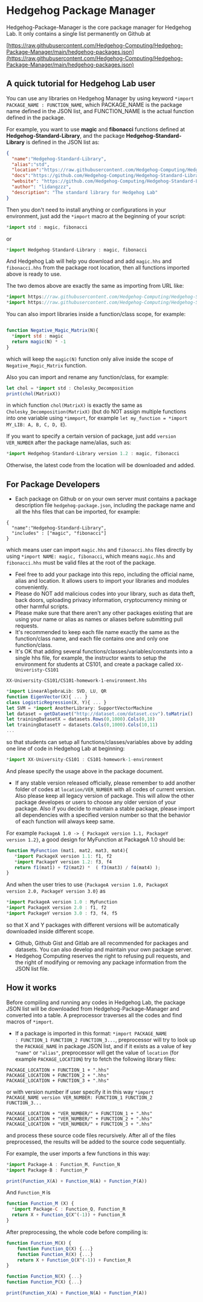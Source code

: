 # Hedgehog Package Manager

Hedgehog-Package-Manager is the core package manager for Hedgehog Lab. It only contains a single list permanently on Github at

[https://raw.githubusercontent.com/Hedgehog-Computing/Hedgehog-Package-Manager/main/hedgehog-packages.json](https://raw.githubusercontent.com/Hedgehog-Computing/Hedgehog-Package-Manager/main/hedgehog-packages.json)

## A quick tutorial for Hedgehog Lab user

You can use any libraries on Hedgehog Manager by using keyword <code>*import PACKAGE_NAME : FUNCTION_NAME</code>, which PACKAGE_NAME is the package name defined in the JSON list, and FUNCTION_NAME is the actual function defined in the package.

For example, you want to use **magic** and **fibonacci** functions defined at **Hedgehog-Standard-Library**, and the package **Hedgehog-Standard-Library** is defined in the JSON list as:

```json
{
  "name":"Hedgehog-Standard-Library",
  "alias":"std",
  "location":"https://raw.githubusercontent.com/Hedgehog-Computing/Hedgehog-Standard-Library/main/",
  "docs":"https://github.com/Hedgehog-Computing/Hedgehog-Standard-Library/blob/main/README.md",
  "website": "https://github.com/Hedgehog-Computing/Hedgehog-Standard-Library",
  "author": "lidangzzz",
  "description": "The standard library for Hedgehog Lab"
}
```

Then you don't need to install anything or configurations in your environment, just add the <code>*import</code> macro at the beginning of your script:

```javascript
*import std : magic, fibonacci
```

or 

```javascript
*import Hedgehog-Standard-Library : magic, fibonacci
```

And Hedgehog Lab will help you download and add <code>magic.hhs</code> and <code>fibonacci.hhs</code> from the package root location, then all functions imported above is ready to use.

The two demos above are exactly the same as importing from URL like:

```javascript
*import https://raw.githubusercontent.com/Hedgehog-Computing/Hedgehog-Standard-Library/main/magic.hhs
*import https://raw.githubusercontent.com/Hedgehog-Computing/Hedgehog-Standard-Library/main/fibonacci.hhs
```

You can also import libraries inside a function/class scope, for example:

```javascript

function Negative_Magic_Matrix(N){
  *import std : magic
  return magic(N) * -1
}

```

which will keep the <code>magic(N)</code> function only alive inside the scope of <code>Negative_Magic_Matrix</code> function.

Also you can import and rename any function/class, for example:

```javascript
let chol = *import std : Cholesky_Decomposition
print(chol(MatrixX))
```

in which function <code>chol(MatrixX)</code> is exactly the same as <code>Cholesky_Decomposition(MatrixX)</code> (but do NOT assign multiple functions into one variable using <code>*immport</code>, for example <code>let my_function = *import MY_LIB: A, B, C, D, E</code>). 

If you want to specify a certain version of package, just add <code>version VER_NUMBER</code> after the package name/alias, such as:

```javascript
*import Hedgehog-Standard-Library version 1.2 : magic, fibonacci
```

Otherwise, the latest code from the location will be downloaded and added.

## For Package Developers

- Each package on Github or on your own server must contains a package description file ```hedgehog-package.json```, including the package name and all the hhs files that can be imported, for example:
```
{
  "name":"Hedgehog-Standard-Library",
  "includes" : ["magic", "fibonacci"]
}
```
which means user can import ```magic.hhs``` and ```fibonacci.hhs``` files directly by using ```*import NAME: magic, fibonacci```, which means ```magic.hhs``` and ```fibonacci.hhs``` must be valid files at the root of the package.
- Feel free to add your package into this repo, including the official name, alias and location. It allows users to import your libraries and modules conveniently.
- Please do NOT add malicious codes into your library, such as data theft, back doors, uploading privacy information, cryptocurrency mining or other harmful scripts.
- Please make sure that there aren't any other packages existing that are using your name or alias as names or aliases before submitting pull requests.
- It's recommended to keep each file name exactly the same as the function/class name, and each file contains one and only one function/class.
- It's OK that adding several functions/classes/variables/constants into a single hhs file, for example, the instructor wants to setup the environment for students at CS101, and create a package called <code>XX-Univeristy-CS101</code>

<code>XX-University-CS101/CS101-homework-1-environment.hhs</code>

```javascript
*import LinearAlgebraLib: SVD, LU, QR
function EigenVector(X){ ... }
class LogisticRegression(X, Y){ ... }
let SVM = *import AnotherLibrary: SupportVectorMachine
let dataset = getDataset("http://dataset.com/dataset.csv").toMatrix()
let trainingDatasetX = datasets.Rows(0,1000).Cols(0,10)
let trainingDatasetY = datasets.Cols(0,1000).Cols(10,11)
...
```

so that students can setup all functions/classes/variables above by adding one line of code in Hedgehog Lab at beginning:
```javascript
*import XX-University-CS101 : CS101-homework-1-environment
```

And please specify the usage above in the package document. 
- If any stable version released officially, please remember to add another folder of codes at <code>location/VER_NUMBER</code> with all codes of current version. Also please keep all legacy version of package. This will allow the other package developes or users to choose any older version of your package. Also if you decide to maintain a stable package, please import all dependencies with a specified version number so that the behavior of each function will always keep same. 

For example <code>PackageA 1.0 -> { PackageX version 1.1, PackageY version 1.2}</code>, a good design for MyFunction at PackageA 1.0 should be:

```javascript
function MyFunction (mat1, mat2, mat3, mat4){
   *import PackageX version 1.1: f1, f2
   *import PackageY version 1.2: f3, f4
   return f1(mat1) + f2(mat2) *  ( f3(mat3) / f4(mat4) );
}

```

And when the user tries to use <code>{PackageA version 1.0, PackageX version 2.0, PackageY version 3.0}</code> as
```javascript
*import PackageA version 1.0 : MyFunction
*import PackageX version 2.0 : f1, f2
*import PackageY version 3.0 : f3, f4, f5
```

so that X and Y packages with different versions will be automatically downloaded inside different scope.
- Github, Github Gist and Gitlab are all recommended for packages and datasets. You can also develop and maintain your own package server.
- Hedgehog Computing reserves the right to refusing pull requests, and the right of modifying or removing any package information from the JSON list file.

## How it works

Before compiling and running any codes in Hedgehog Lab, the package JSON list will be downloaded from Hedgehog-Package-Manager and converted into a table. A preprocessor traverses all the codes and find macros of <code>*import</code>. 

- If a package is imported in this format: <code>*import PACKAGE_NAME : FUNCTION_1 FUNCTION_2 FUNCTION_3...</code>, preprocessor will try to look up the <code>PACKAGE_NAME</code> in package JSON list, and if it exists as a value of key <code>"name"</code> or <code>"alias"</code>, preprocessor will get the value of <code>location</code> (for example <code>PACKAGE_LOCATION</code>) try to fetch the following library files:

```
PACKAGE_LOCATION + FUNCTION_1 + ".hhs"
PACKAGE_LOCATION + FUNCTION_2 + ".hhs"
PACKAGE_LOCATION + FUNCTION_3 + ".hhs"
```

or with version number if user specify it in this way <code>*import PACKAGE_NAME version VER_NUMBER: FUNCTION_1 FUNCTION_2 FUNCTION_3...</code>

```
PACKAGE_LOCATION + "VER_NUMBER/" + FUNCTION_1 + ".hhs"
PACKAGE_LOCATION + "VER_NUMBER/" + FUNCTION_2 + ".hhs"
PACKAGE_LOCATION + "VER_NUMBER/" + FUNCTION_3 + ".hhs"
```

and process these source code files recursively. After all of the files preprocessed, the results will be added to the source code sequentially. 

For example, the user imports a few functions in this way:

```javascript
*import Package-A : Function_M, Function_N
*import Package-B : Function_P

print(Function_X(A) + Function_N(A) + Function_P(A))
```

And <code>Function_M</code> is 
```javascript
function Function_M (X) {
  *import Package-C : Function_Q, Function_R
  return X + Function_Q(X^(-1)) + Function_R
}
```

After preprocessing, the whole code before compiling is:

```javascript
function Function_M(X) { 
    function Function_Q(X) {...}
    function Function_R(X) {...}
    return X + Function_Q(X^(-1)) + Function_R
}

function Function_N(X) {...}
function Function_P(X) {...}

print(Function_X(A) + Function_N(A) + Function_P(A))
```


